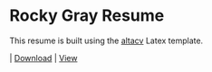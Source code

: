# Rocky Gray Resume

This resume is built using the [altacv](https://www.overleaf.com/latex/templates/altacv-template/trgqjpwnmtgv) Latex template.

| [Download](https://github.com/grocky/resume/raw/main/Rocky_Gray_Resume.pdf) | [View](https://github.com/grocky/resume/raw/main/Rocky_Gray_Resume.pdf)

